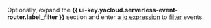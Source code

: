 Optionally, expand the **{{ ui-key.yacloud.serverless-event-router.label_filter }}** section and enter a [jq expression](https://jqlang.github.io/jq/manual/) to [filter](../../serverless-integrations/concepts/eventrouter/rule.md#filter) events.